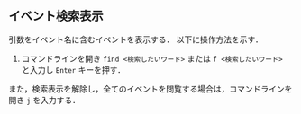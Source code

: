 ## イベント検索表示
引数をイベント名に含むイベントを表示する．
以下に操作方法を示す．
1. コマンドラインを開き `find <検索したいワード>` または `f <検索したいワード>` と入力し `Enter` キーを押す．

また，検索表示を解除し，全てのイベントを閲覧する場合は，コマンドラインを開き `j` を入力する．
